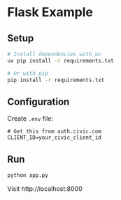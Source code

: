 # Flask Example

## Setup

```bash
# Install dependencies with uv
uv pip install -r requirements.txt

# Or with pip
pip install -r requirements.txt
```

## Configuration

Create `.env` file:
```
# Get this from auth.civic.com
CLIENT_ID=your_civic_client_id
```

## Run

```bash
python app.py
```

Visit http://localhost:8000